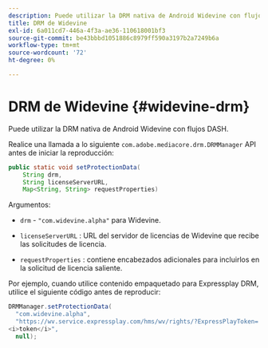 ```yaml
---
description: Puede utilizar la DRM nativa de Android Widevine con flujos DASH.
title: DRM de Widevine
exl-id: 6a011cd7-446a-4f3a-ae36-110618001bf3
source-git-commit: be43bbbd1051886c8979ff590a3197b2a7249b6a
workflow-type: tm+mt
source-wordcount: '72'
ht-degree: 0%

---
```


# DRM de Widevine {#widevine-drm}

Puede utilizar la DRM nativa de Android Widevine con flujos DASH.

Realice una llamada a lo siguiente `com.adobe.mediacore.drm.DRMManager` API antes de iniciar la reproducción:

```java
public static void setProtectionData( 
    String drm,  
    String licenseServerURL,   
    Map<String, String> requestProperties)
```

Argumentos:

* `drm` - `"com.widevine.alpha"` para Widevine.

* `licenseServerURL` : URL del servidor de licencias de Widevine que recibe las solicitudes de licencia.
* `requestProperties` : contiene encabezados adicionales para incluirlos en la solicitud de licencia saliente.

Por ejemplo, cuando utilice contenido empaquetado para Expressplay DRM, utilice el siguiente código antes de reproducir:

```java
DRMManager.setProtectionData( 
  "com.widevine.alpha",  
  "https://wv.service.expressplay.com/hms/wv/rights/?ExpressPlayToken= 
<i>token</i>",  
  null); 
```
